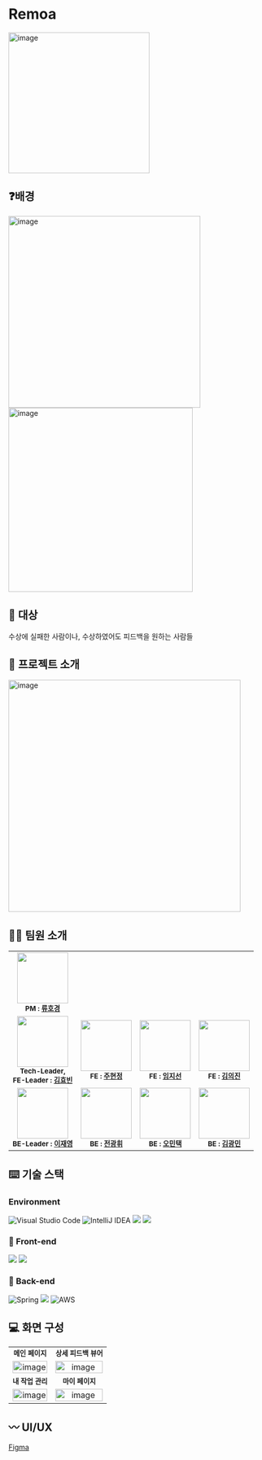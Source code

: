 # Remoa

<img width="277" alt="image" src="https://user-images.githubusercontent.com/64712993/231049615-8a412245-9438-4a6f-85c3-a8f9b71e8f1e.png">

## ❓배경
<img width="377" alt="image" src="https://user-images.githubusercontent.com/64712993/231049643-69cf0e59-400e-4e8d-ad32-2454c5cf9f8f.png">
<img width="362" alt="image" src="https://user-images.githubusercontent.com/64712993/231049674-7c117edf-daab-43a8-a908-2aca2bb5b697.png">


## 👥 대상
수상에 실패한 사람이나, 수상하였어도 피드백을 원하는 사람들


## 📖 프로젝트 소개
<img width="456" alt="image" src="https://user-images.githubusercontent.com/64712993/231049896-d5c813d1-b173-4736-8f35-2f7c8a852caf.png">


## 🧑‍💻 팀원 소개
<table>
  <tbody>
  <tr>
      <td align="center"><img src="https://avatars.githubusercontent.com/u/114431007?v=4" width="100px" alt=""/><br /><sub><b>PM  : <a href="https://github.com/PeterRyu">류호경</a></b></sub><br /></td> 
      </tr>
      <td align="center">
          <img src="https://avatars.githubusercontent.com/u/64712993?v=4" width="100px;" alt=""/>
            <br />
            <sub>
            <b>Tech-Leader,<br /> FE-Leader  : <a href="https://github.com/kmyobin">김효빈</a></b>
            </sub>         
         <br />
      </td>
      <td align="center"><img src="https://avatars.githubusercontent.com/u/103393199?v=4" width="100px;" alt=""/><br /><sub><b>FE : <a href="https://github.com/JOO05">주현정</a></b></sub><br /></td>
      <td align="center"><img src="https://avatars.githubusercontent.com/u/83554018?v=4" width="100px;" alt=""/><br /><sub><b>FE : <a href="https://github.com/Lim-JiSeon">임지선</a></b></sub><br /></td>
      <td align="center"><img src="https://avatars.githubusercontent.com/u/94896197?v=4" width="100px;" alt=""/><br /><sub><b>FE : <a href="https://github.com/whitekuj02">김의진</a></b></sub><br /></td>
     <tr/>
      <td align="center"><img src="https://avatars.githubusercontent.com/u/69197412?v=4" width="100px;" alt=""/><br /><sub><b>BE-Leader : <a href="https://github.com/jayrhie">이재영</a></b></sub><br /></td>
      <td align="center"><img src="https://avatars.githubusercontent.com/u/51524745?v=4" width="100px;" alt=""/><br /><sub><b>BE : <a href="https://github.com/jeonkwanghwi">전광휘</a></b></sub><br /></td>
      <td align="center"><img src="https://avatars.githubusercontent.com/u/88085338?v=4" width="100px;" alt=""/><br /><sub><b>BE : <a href="https://github.com/mintaek22">오민택</a></b></sub><br /></td>
      <td align="center"><img src="https://avatars.githubusercontent.com/u/79622645?v=4" width="100px;" alt=""/><br /><sub><b>BE : <a href="https://github.com/MIN0225">김광민</a></b></sub><br /></td>
    </tr>
  </tbody>
</table>

## ⌨️ 기술 스택
### Environment
![Visual Studio Code](https://img.shields.io/badge/Visual%20Studio%20Code-0078d7.svg?style=for-the-badge&logo=visual-studio-code&logoColor=white)
![IntelliJ IDEA](https://img.shields.io/badge/IntelliJIDEA-000000.svg?style=for-the-badge&logo=intellij-idea&logoColor=white)
<img src="https://img.shields.io/badge/git-F05032?style=for-the-badge&logo=git&logoColor=white">
<img src="https://img.shields.io/badge/github-181717?style=for-the-badge&logo=github&logoColor=white">


### 💫 Front-end
<img src="https://img.shields.io/badge/react-61DAFB?style=for-the-badge&logo=react&logoColor=black"> <img src="https://img.shields.io/badge/javascript-F7DF1E?style=for-the-badge&logo=javascript&logoColor=black">

### 💫 Back-end
![Spring](https://img.shields.io/badge/spring-%236DB33F.svg?style=for-the-badge&logo=spring&logoColor=white) <img src="https://img.shields.io/badge/springboot-6DB33F?style=for-the-badge&logo=springboot&logoColor=white"> ![AWS](https://img.shields.io/badge/AWS-%23FF9900.svg?style=for-the-badge&logo=amazon-aws&logoColor=white)


## 💻 화면 구성
<table>
<tbody>
<tr>
   <td align="center" ><sub><b>메인 페이지</b></sub><br /></td>
   <td align="center" ><sub><b>상세 피드백 뷰어</b></sub><br /></td>
</tr>
    <td align="center"><img width="100%" alt="image" src="https://user-images.githubusercontent.com/64712993/231051605-8ab2113f-338d-41b5-9a98-9fef620d4628.png"></td>
    <td align="center"><img width="100%" alt="image" src="https://user-images.githubusercontent.com/64712993/231051605-8ab2113f-338d-41b5-9a98-9fef620d4628.png"></td>
</tr>
   <td align="center" ><sub><b>내 작업 관리</b></sub><br /></td>
   <td align="center" ><sub><b>마이 페이지</b></sub><br /></td>
</tr>
   <td align="center"><img width="100%" alt="image" src="https://user-images.githubusercontent.com/64712993/231055234-a5fa3da3-48d1-4603-aefd-60357acc5609.png"></td>
   <td align="center"><img width="100%" alt="image" src="https://user-images.githubusercontent.com/64712993/231055275-7e8efa06-1a7f-4d86-afa6-261d09996cb5.png">
</td>
</table>


## 〰 UI/UX
[Figma](https://www.figma.com/file/afTvihibzwDCoa5oJZBJE1/%EB%A0%88%EB%AA%A8%EC%95%84_GUI_230111?node-id=0-1&t=U9zbbPGCBEqYvbmx-0)

